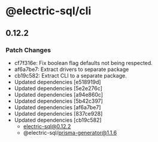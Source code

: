 # @electric-sql/cli

## 0.12.2

### Patch Changes

- cf7f316e: Fix boolean flag defaults not being respected.
- af6a7be7: Extract drivers to separate package
- cb19c582: Extract CLI to a separate package.
- Updated dependencies [e518919d]
- Updated dependencies [5e2e276c]
- Updated dependencies [a94e860c]
- Updated dependencies [5b42c397]
- Updated dependencies [af6a7be7]
- Updated dependencies [837ce928]
- Updated dependencies [cb19c582]
  - electric-sql@0.12.2
  - @electric-sql/prisma-generator@1.1.6

